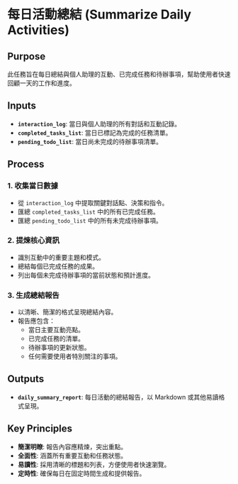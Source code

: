 <!-- Powered by BMAD™ Personal Assistant Expansion Pack -->

# 每日活動總結 (Summarize Daily Activities)

## Purpose

此任務旨在每日總結與個人助理的互動、已完成任務和待辦事項，幫助使用者快速回顧一天的工作和進度。

## Inputs

- **`interaction_log`**: 當日與個人助理的所有對話和互動記錄。
- **`completed_tasks_list`**: 當日已標記為完成的任務清單。
- **`pending_todo_list`**: 當日尚未完成的待辦事項清單。

## Process

### 1. 收集當日數據

- 從 `interaction_log` 中提取關鍵對話點、決策和指令。
- 匯總 `completed_tasks_list` 中的所有已完成任務。
- 匯總 `pending_todo_list` 中的所有未完成待辦事項。

### 2. 提煉核心資訊

- 識別互動中的重要主題和模式。
- 總結每個已完成任務的成果。
- 列出每個未完成待辦事項的當前狀態和預計進度。

### 3. 生成總結報告

- 以清晰、簡潔的格式呈現總結內容。
- 報告應包含：
    - 當日主要互動亮點。
    - 已完成任務的清單。
    - 待辦事項的更新狀態。
    - 任何需要使用者特別關注的事項。

## Outputs

- **`daily_summary_report`**: 每日活動的總結報告，以 Markdown 或其他易讀格式呈現。

## Key Principles

- **簡潔明瞭**: 報告內容應精煉，突出重點。
- **全面性**: 涵蓋所有重要互動和任務狀態。
- **易讀性**: 採用清晰的標題和列表，方便使用者快速瀏覽。
- **定時性**: 確保每日在固定時間生成和提供報告。
